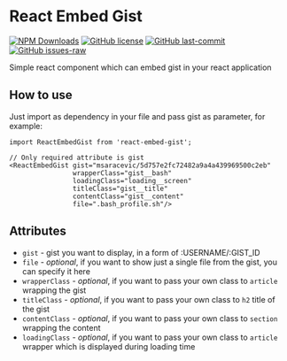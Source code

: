 # React Embed Gist

[![NPM Downloads](https://img.shields.io/npm/dt/react-embed-gist.svg)](https://www.npmjs.com/package/react-embed-gist)
[![GitHub license](https://img.shields.io/github/license/msaracevic/react-embed-gist.svg)](https://github.com/msaracevic/react-embed-gist/blob/master/LICENSE)
[![GitHub last-commit](https://img.shields.io/github/last-commit/msaracevic/react-embed-gist.svg)](https://github.com/msaracevic/react-embed-gist/)
[![GitHub issues-raw](https://img.shields.io/github/issues-raw/msaracevic/react-embed-gist.svg)](https://github.com/msaracevic/react-embed-gist/)

Simple react component which can embed gist in your react application

## How to use

Just import as dependency in your file and pass gist as parameter, for example:

```
import ReactEmbedGist from 'react-embed-gist';

// Only required attribute is gist
<ReactEmbedGist gist="msaracevic/5d757e2fc72482a9a4a439969500c2eb"
                wrapperClass="gist__bash"
                loadingClass="loading__screen"
                titleClass="gist__title"
                contentClass="gist__content"
                file=".bash_profile.sh"/>
```

## Attributes

* `gist` - gist you want to display, in a form of :USERNAME/:GIST_ID
* `file` - *optional*, if you want to show just a single file from the gist, you can specify it here
* `wrapperClass` - *optional*, if you want to pass your own class to `article` wrapping the gist
* `titleClass` - *optional*, if you want to pass your own class to `h2` title of the gist
* `contentClass` - *optional*, if you want to pass your own class to `section` wrapping the content
* `loadingClass` - *optional*, if you want to pass your own class to `article` wrapper which is displayed during loading time
